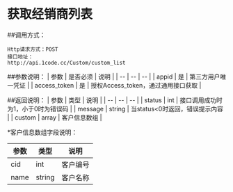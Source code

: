 # 获取经销商列表

##调用方式：

```
Http请求方式：POST
接口地址：
http://api.1code.cc/Custom/custom_list
```

##参数说明：
| 参数 | 是否必须 | 说明 |
| -- | -- | -- |
| appid | 是 | 第三方用户唯一凭证 |
| access_token | 是 | 授权Access_token，通过通用接口获取 | 

##返回说明：
| 参数 | 类型 | 说明 |
| -- | -- | -- |
| status | int | 接口调用成功时为1，小于0时为错误码 |
| message | string | 当status<0时返回，错误提示内容 |
| custom | array | 客户信息数组 |

*客户信息数组字段说明：

| 参数 | 类型 | 说明 |
| -- | -- | -- |
| cid | int | 客户编号 |
| name | string | 客户名称 |
